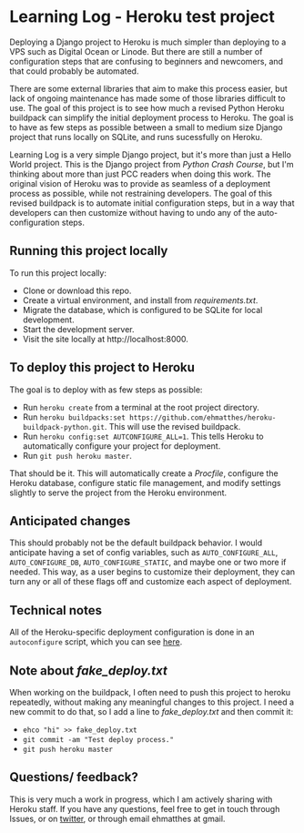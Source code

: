 Learning Log - Heroku test project
===

Deploying a Django project to Heroku is much simpler than deploying to a VPS such as Digital Ocean or Linode. But there are still a number of configuration steps that are confusing to beginners and newcomers, and that could probably be automated.

There are some external libraries that aim to make this process easier, but lack of ongoing maintenance has made some of those libraries difficult to use. The goal of this project is to see how much a revised Python Heroku buildpack can simplify the initial deployment process to Heroku. The goal is to have as few steps as possible between a small to medium size Django project that runs locally on SQLite, and runs sucessfully on Heroku.

Learning Log is a very simple Django project, but it's more than just a Hello World project. This is the Django project from *Python Crash Course*, but I'm thinking about more than just PCC readers when doing this work. The original vision of Heroku was to provide as seamless of a deployment process as possible, while not restraining developers. The goal of this revised buildpack is to automate initial configuration steps, but in a way that developers can then customize without having to undo any of the auto-configuration steps.

Running this project locally
---

To run this project locally:

- Clone or download this repo.
- Create a virtual environment, and install from *requirements.txt*.
- Migrate the database, which is configured to be SQLite for local development.
- Start the development server.
- Visit the site locally at http://localhost:8000.

To deploy this project to Heroku
---

The goal is to deploy with as few steps as possible:

- Run `heroku create` from a terminal at the root project directory.
- Run `heroku buildpacks:set https://github.com/ehmatthes/heroku-buildpack-python.git`. This will use the revised buildpack.
- Run `heroku config:set AUTCONFIGURE_ALL=1`. This tells Heroku to automatically configure your project for deployment.
- Run `git push heroku master`.

That should be it. This will automatically create a *Procfile*, configure the Heroku database, configure static file management, and modify settings slightly to serve the project from the Heroku environment.

Anticipated changes
---

This should probably not be the default buildpack behavior. I would anticipate having a set of config variables, such as `AUTO_CONFIGURE_ALL`, `AUTO_CONFIGURE_DB`, `AUTO_CONFIGURE_STATIC`, and maybe one or two more if needed. This way, as a user begins to customize their deployment, they can turn any or all of these flags off and customize each aspect of deployment.

Technical notes
---

All of the Heroku-specific deployment configuration is done in an `autoconfigure` script, which you can see [here](https://github.com/ehmatthes/heroku-buildpack-python/blob/master/bin/steps/autoconfigure). 

Note about *fake_deploy.txt*
---

When working on the buildpack, I often need to push this project to heroku repeatedly, without making any meaningful changes to this project. I need a new commit to do that, so I add a line to *fake_deploy.txt* and then commit it:

- `ehco "hi" >> fake_deploy.txt`
- `git commit -am "Test deploy process."`
- `git push heroku master`

Questions/ feedback?
---

This is very much a work in progress, which I am actively sharing with Heroku staff. If you have any questions, feel free to get in touch through Issues, or on [twitter](https://twitter.com/ehmatthes/), or through email ehmatthes at gmail.